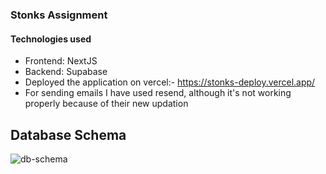 ### Stonks Assignment

#### Technologies used

- Frontend: NextJS
- Backend: Supabase
- Deployed the application on vercel:- https://stonks-deploy.vercel.app/
- For sending emails I have used resend, although it's not working properly because of their new updation

## Database Schema

![db-schema](https://github.com/arpit5492/Stonks-Assignment/assets/48523103/2908612b-da47-4dc1-a887-52abf237e4c4)

